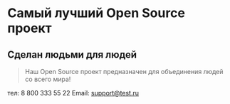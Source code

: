 # Самый лучший Open Source проект

## Сделан людьми для людей

> Наш Open Source проект предназначен для объединения людей со всего мира!

тел: 8 800 333 55 22
Email: support@test.ru

